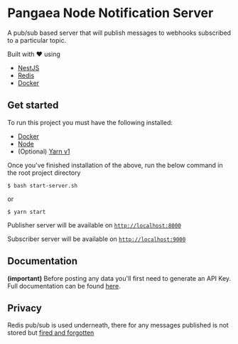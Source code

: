 # Pangaea Node Notification Server

A pub/sub based server that will publish messages to webhooks subscribed to a particular topic.

Built with ❤️ using

- [NestJS](https://nestjs.com/)
- [Redis](https://redis.io/)
- [Docker](https://www.docker.com/)

## Get started

To run this project you must have the following installed:

- [Docker](https://www.docker.com/)
- [Node](https://nodejs.org/en/)
- (Optional) [Yarn v1](https://classic.yarnpkg.com/lang/en/)

Once you've finished installation of the above, run the below command in the root project directory

`$ bash start-server.sh`

or

`$ yarn start`

Publisher server will be available on [`http://localhost:8000`](http://localhost:8000)

Subscriber server will be available on [`http://localhost:9000`](http://localhost:9000)

## Documentation

**(important)** Before posting any data you'll first need to generate an API Key. Full documentation can be found [here]().

## Privacy

Redis pub/sub is used underneath, there for any messages published is not stored but [fired and forgotten](https://redis.io/topics/pubsub)
